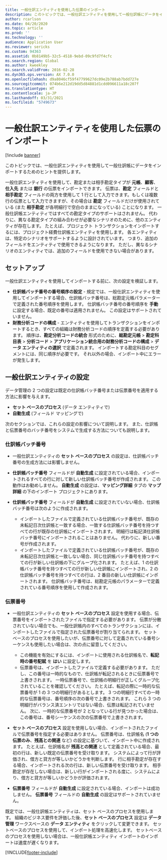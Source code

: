 ```yaml
---
title: 一般仕訳エンティティを使用した伝票のインポート
description: このトピックでは、一般仕訳エンティティを使用して一般仕訳帳にデータをインポートするためのヒントを提供します。
author: rcarlson
ms.date: 04/20/2020
ms.topic: article
ms.prod: ''
ms.technology: ''
audience: Application User
ms.reviewer: sericks
ms.custom: 94363
ms.assetid: 0b8149b5-32c5-4518-9ebd-09c9fd7f4cfc
ms.search.region: Global
ms.author: kweekley
ms.search.validFrom: 2016-02-28
ms.dyn365.ops.version: AX 7.0.0
ms.openlocfilehash: d9a8046cf59f47799627dc09e2b788ab7bdd727e
ms.sourcegitcommit: 074b6e212d19dd5d84881d1cdd096611a18c207f
ms.translationtype: HT
ms.contentlocale: ja-JP
ms.lasthandoff: 03/31/2021
ms.locfileid: "5749673"
---
```

# <a name="importing-vouchers-by-using-the-general-journal-entity"></a>一般仕訳エンティティを使用した伝票のインポート

[!include [banner](../includes/banner.md)]

このトピックでは、一般仕訳エンティティを使用して一般仕訳帳にデータをインポートするためのヒントを提供します。

一般仕訳エンティティを使用して、勘定または相手勘定タイプが **元帳**、**顧客**、**仕入先** または **銀行** の伝票をインポートできます。 伝票は、**勘定** フィールドと **相手勘定** フィールドの両方を使用して 1 行として入力できます。もしくは複数行の伝票として入力できますが、その場合は **勘定** フィールドだけが使用されている (また **相手勘定** が各明細行で空白のままになっている) ことになります。 一般仕訳帳エンティティではすべての勘定タイプのサポートはされません。 代わりに、異なる勘定タイプの組み合わせが必要なシナリオのために、他のエンティティが存在します。 たとえば、プロジェクト トランザクションをインポートするには、プロジェクト経費仕訳帳エンティティを使用します。 各エンティティは、特定のシナリオをサポートするように設計されています。 つまり、追加のフィールドをエンティティで使用できるようになります。 ただし、異なるシナリオのエンティティでは、追加のフィールドを使用できない場合があります。

## <a name="setup"></a>セットアップ
一般仕訳エンティティを使用してインポートする前に、次の設定を検証します。

- **仕訳帳バッチ番号の番号順序の設定** - 規定では、一般仕訳エンティティを使用してインポートする場合、仕訳帳バッチ番号は、総勘定元帳パラメーターで定義された番号順序を使用します。 仕訳帳バッチ番号の番号順序を **手動** に設定する場合、既定の番号は適用されません。 この設定はサポートされていません。
- **財務分析コードの構成** - エンティティを使用してトランザクションをインポートするとき、すべての組織は財務分析コードの順序を定義する必要があります。 順序は、**勘定分析コードの統合** 形式のために、**総勘定元帳** &gt; **勘定科目表** &gt; **分析コード** &gt; **アプリケーション統合用の財務分析コードの構成** &gt; **データ エンティティの選択** で定義されます。 インポートする勘定科目のセグメントには、同じ順序が必要です。 それ以外の場合、インポート中にエラーが発生します。

## <a name="general-journal-entity-setup"></a>一般仕訳エンティティの設定
データ管理の 2 つの設定は既定の仕訳帳バッチ番号または伝票番号を適用する方法に影響を与えます。

- **セット ベースのプロセス** (データ エンティティで)
- **自動生成** (フィールド マッピングで)

次のセクションでは、これらの設定の影響について説明します。 また、仕訳帳と伝票番号のバッチ番号をシステムで生成する方法についても説明します。

### <a name="journal-batch-number"></a>仕訳帳バッチ番号

- 一般仕訳エンティティの **セット ベースのプロセス** の設定は、仕訳帳バッチ番号の生成方法には影響しません。
- **仕訳帳バッチ番号** フィールドが **自動生成** に設定されている場合、インポートされるすべての行に対して新しい仕訳帳バッチ番号が作成されます。 この動作はお勧めしません。 **自動生成** の設定は、**マッピング詳細** タブの **マップ詳細** の下のインポート プロジェクトにあります。
- **仕訳帳バッチ番号** フィールドが **自動生成** に設定されていない場合、仕訳帳バッチ番号は次のように作成されます。

    - インポートしたファイルで定義されている仕訳帳バッチ番号が、既存の未転記日次仕訳帳と一致する場合、一致する仕訳帳バッチ番号を持つすべての行が既存の仕訳帳にインポートされます。 明細行は転記済仕訳帳バッチ番号にインポートされることはありません。 代わりに、新しい番号が作成されます。
    - インポートしたファイルで定義されている仕訳帳バッチ番号が、既存の未転記日次仕訳帳と一致しない場合、同じ仕訳帳バッチ番号を持つすべての行が新しい仕訳帳の下にグループ化されます。 たとえば、1 の仕訳帳バッチ番号を持つすべての行が新しい仕訳帳にインポートされ、2 の仕訳帳バッチ番号を持つすべての行は、2 番目の新しい仕訳帳にインポートされます。 仕訳帳バッチ番号は、総勘定元帳のパラメーターで定義されている番号順序を使用して作成されます。

### <a name="voucher-number"></a>伝票番号

- 一般仕訳エンティティの **セット ベースのプロセス** 設定を使用する場合、伝票番号をインポートされたファイルで指定する必要があります。 伝票が分散されていない場合でも、一般仕訳帳内のすべてのトランザクションには、インポートしたファイルで指定された伝票番号が割り当てられます。 セット ベースのプロセスを使用したいが、伝票番号に対して定義されている番号シーケンスも使用したい場合は、次の点に留意してください。

    - この機能を有効にするには、インポートに使用される仕訳帳名で、**転記時の番号配賦** を **はい** に設定します。
    - 伝票番号は、インポートしたファイルで定義する必要があります。 ただし、この番号は一時的なもので、仕訳帳が転記されるときに伝票番号で上書きされます。 一時伝票番号で、仕訳帳の明細行が正しくグループ化されていることを確認してください。 たとえば、転記の際に一時的な伝票番号が 1 の 3 つの明細行があるとします。 3 つの明細行すべての一時的な伝票番号は、番号順序の次の番号で上書きされます。 これら 3 つの明細行がバランス済エントリではない場合、伝票は転記されていません。 次に、一時的な伝票番号が 2 となっている行が見つかった場合は、この番号は、番号シーケンスの次の伝票番号で上書きされます。

- **セット ベースのプロセス** 設定を使用しない場合、インポートされたファイルで伝票番号を指定する必要はありません。 伝票番号は、仕訳帳名 (**1 つの伝票のみ**、**残高との関連** など) の設定に基づいて、インポート中に作成されます。 たとえば、仕訳帳名が **残高との関連** として定義されている場合、最初の行は、新しい既定の伝票番号を受け取ります。 システムによって行が評価され、借方と貸方が等しいかどうかを判断します。 行に相手勘定が存在する場合、インポートされる次の行は、新しい伝票番号を受け取ります。 相手勘定が存在しない場合は、新しい行がインポートされる度に、システムにより、借方と貸方が等しいかどうかが評価されます。
- **伝票番号** フィールドが **自動生成** に設定されている場合、インポートは成功しません。 **伝票番号** フィールドの **自動生成** の設定はサポートされていません。

既定では、一般仕訳帳エンティティは、セット ベースのプロセスを使用します。 組織のビジネス要件を評価した後、**セット ベースのプロセス** 設定は **データ管理** ワークスペースの **データ エンティティ** をクリックして変更できます。 セットベースのプロセスを使用して、インポート処理を高速化します。 セットベースのプロセスを使用しない場合は、一般仕訳帳エンティティ インポートのインポートは速度が遅くなります。


[!INCLUDE[footer-include](../../../includes/footer-banner.md)]